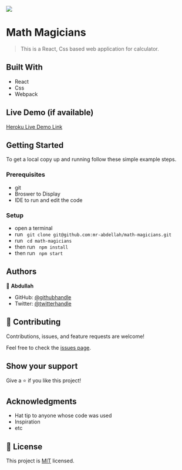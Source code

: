 ![](https://img.shields.io/badge/Microverse-blueviolet)

# Math Magicians

> This is a React, Css based web application for calculator.


## Built With

- React
- Css
- Webpack

## Live Demo (if available)

[Heroku Live Demo Link](https://mathsmagician.herokuapp.com/)


## Getting Started

To get a local copy up and running follow these simple example steps.

### Prerequisites

- git
- Broswer to Display
- IDE to run and edit the code

### Setup

- open a terminal
- run ``` git clone git@github.com:mr-abdellah/math-magicians.git```
- run ``` cd math-magicians```
- then run ``` npm install```
- then run ``` npm start```

## Authors

👤 **Abdullah**

- GitHub: [@githubhandle](https://github.com/mr-abdellah)
- Twitter: [@twitterhandle](https://twitter.com/belkaiduus)

## 🤝 Contributing

Contributions, issues, and feature requests are welcome!

Feel free to check the [issues page](../../issues/).

## Show your support

Give a ⭐️ if you like this project!

## Acknowledgments

- Hat tip to anyone whose code was used
- Inspiration
- etc

## 📝 License

This project is [MIT](./MIT.md) licensed.
